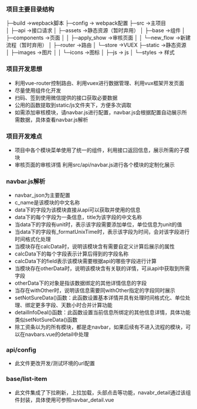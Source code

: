 ### 项目主要目录结构
├─build  ->wepback脚本
├─config -> webpack配置
├─src ->主项目               
│ ├─api ->接口请求
│ ├─assets ->静态资源（暂时弃用）
│ ├─base ->组件
│ ├─components ->页面
│ │  ├─apply_show ->审核页面
│ │  └─new_flow ->新建流程（暂时弃用）
│ ├─router ->路由
│ └─store ->VUEX
├─static ->静态资源
│ ├─images ->图片
│ │  └─icons ->图标
│ ├─js -> js
│ └─styles -> 样式

### 项目开发思想
- 利用vue-router控制路由、利用vuex进行数据管理、利用vux框架开发页面
- 尽量使用组件化开发
- 扫码、签到使用微信提供的接口获取必要数据
- 公用的函数提取到static/js文件夹下，方便多次调取
- 如需添加审核模块，请navbar.js进行配置，navbar.js会根据配置自动展示所需数据，具体查看navbar.js解析

### 项目开发难点

- 项目中各个模块菜单使用了统一的组件，利用接口返回信息，展示所需的子模块
- 审核页面的审核详情 利用src/api/navbar.js进行各个模块的定制化展示

### navbar.js解析
 - navbar_json为主要配置
 - c_name是该模块的中文名称
 - data下的字段为该模块直接从api可以获取并使用的信息
 - data下的每个字段为一条信息，title为该字段的中文名称
 - 当data下的字段有unit时，表示该字段需要添加单位，单位信息为unit的值
 - 当data下的字段有_formatUnixTime时，表示该字段为时间，会对该字段进行时间格式化处理
 - 当模块存在calcData时，说明该模块含有需要自定义计算后展示的属性
 - calcData下的每个字段表示计算后得到的字段名称
 - calcData下的field表示该模块需要根据api的哪些字段进行计算
 - 当模块存在otherData时，说明该模块含有关联的详情，可从api中获取到所需字段
 - otherData下的对象是指该数据绑定的其他详情信息的字段
 - 当存在withOther时，说明该信息需要同withOther指定的字段同时展示
 - setNotSureData()函数：此函数设置基本详情并具有处理时间格式化、单位处理、绑定更多字段、天数小时合并计算功能
 - detailInfoDeal()函数：此函数设置当前信息所绑定的其他信息详情，具体功能类似setNotSureData()函数
 - 除工资条以为的所有模块，都是走navbar，如果后续有不进入流程的模块，可以在navbars.vue的detail中处理

### api/config
- 此文件更改开发/测试环境的url配置

### base/list-item
- 此文件集成了下拉刷新，上拉加载，头部点击等功能，navabr_detail通过该组件封装，具体使用可参照navbar_detail.vue